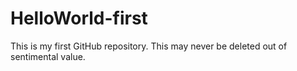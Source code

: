 # HelloWorld-first
This is my first GitHub repository. This may never be deleted out of sentimental value.
